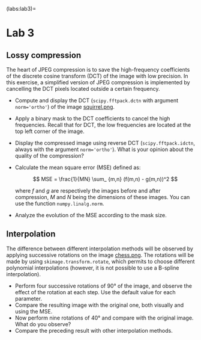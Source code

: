 (labs:lab3)=
# Lab 3

## Lossy compression

The heart of JPEG compression is to save the high-frequency coefficients of the discrete cosine transform (DCT) of the image with low precision.
In this exercise, a simplified version of JPEG compression is implemented
by cancelling the DCT pixels located outside a certain frequency.

* Compute and display the DCT (`scipy.fftpack.dctn` with argument `norm='ortho'`) of the image
  <a href="../_static/data/squirrel.png">squirrel.png</a>.

* Apply a binary mask to the DCT coefficients to cancel the high frequencies.
  Recall that for DCT, the low frequencies are located at the top left corner of the image.

* Display the compressed image using reverse DCT
  (`scipy.fftpack.idctn`, always with the argument `norm='ortho'`).
  What is your opinion about the quality of the compression?
  
* Calculate the mean square error (MSE) defined as:
  
  $$
  MSE = \frac{1}{MN} \sum_ {m,n} (f(m,n) - g(m,n))^2
  $$
  
  where $f$ and $g$ are respectively the images before and after compression, $M$ and $N$ being the dimensions of these images.
  You can use the function `numpy.linalg.norm`.

* Analyze the evolution of the MSE according to the mask size.

## Interpolation

The difference between different interpolation methods will be observed by applying successive rotations on the image <a href="../_static/data/chess.png">chess.png</a>.
The rotations will be made by using `skimage.transform.rotate`, which permits to choose different polynomial interpolations
(however, it is not possible to use a B-spline interpolation).

* Perform four successive rotations of 90° of the image, and observe the effect of the rotation at each step.
  Use the default value for each parameter.
* Compare the resulting image with the original one, both visually and using the MSE.
* Now perform nine rotations of 40° and compare with the original image.
  What do you observe?
* Compare the preceding result with other interpolation methods.
